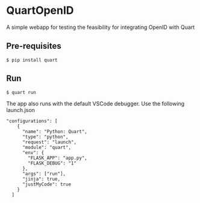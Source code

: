 # QuartOpenID

A simple webapp for testing the feasibility for integrating OpenID with Quart

## Pre-requisites

```console
$ pip install quart
```

## Run

```console
$ quart run
```

The app also runs with the default VSCode debugger. Use the following launch.json

```
"configurations": [
    {
      "name": "Python: Quart",
      "type": "python",
      "request": "launch",
      "module": "quart",
      "env": {
        "FLASK_APP": "app.py",
        "FLASK_DEBUG": "1"
      },
      "args": ["run"],
      "jinja": true,
      "justMyCode": true
    }
  ]
```
